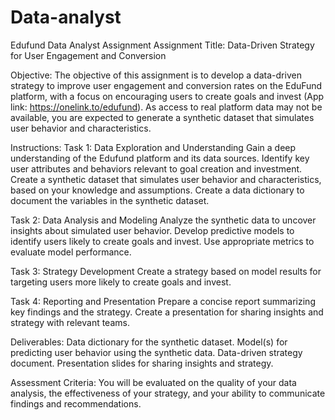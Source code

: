 # Data-analyst

Edufund Data Analyst Assignment
Assignment Title: Data-Driven Strategy for User Engagement and Conversion

Objective:
The objective of this assignment is to develop a data-driven strategy to improve user
engagement and conversion rates on the EduFund platform, with a focus on encouraging users
to create goals and invest (App link: https://onelink.to/edufund). As access to real platform
data may not be available, you are expected to generate a synthetic dataset that simulates user
behavior and characteristics.

Instructions:
Task 1: Data Exploration and Understanding
Gain a deep understanding of the Edufund platform and its data sources.
Identify key user attributes and behaviors relevant to goal creation and investment.
Create a synthetic dataset that simulates user behavior and characteristics, based on your
knowledge and assumptions.
Create a data dictionary to document the variables in the synthetic dataset.

Task 2: Data Analysis and Modeling
Analyze the synthetic data to uncover insights about simulated user behavior.
Develop predictive models to identify users likely to create goals and invest.
Use appropriate metrics to evaluate model performance.

Task 3: Strategy Development
Create a strategy based on model results for targeting users more likely to create goals and
invest.

Task 4: Reporting and Presentation
Prepare a concise report summarizing key findings and the strategy.
Create a presentation for sharing insights and strategy with relevant teams.

Deliverables:
Data dictionary for the synthetic dataset.
Model(s) for predicting user behavior using the synthetic data.
Data-driven strategy document.
Presentation slides for sharing insights and strategy.

Assessment Criteria:
You will be evaluated on the quality of your data analysis, the effectiveness of your strategy, and
your ability to communicate findings and recommendations.
